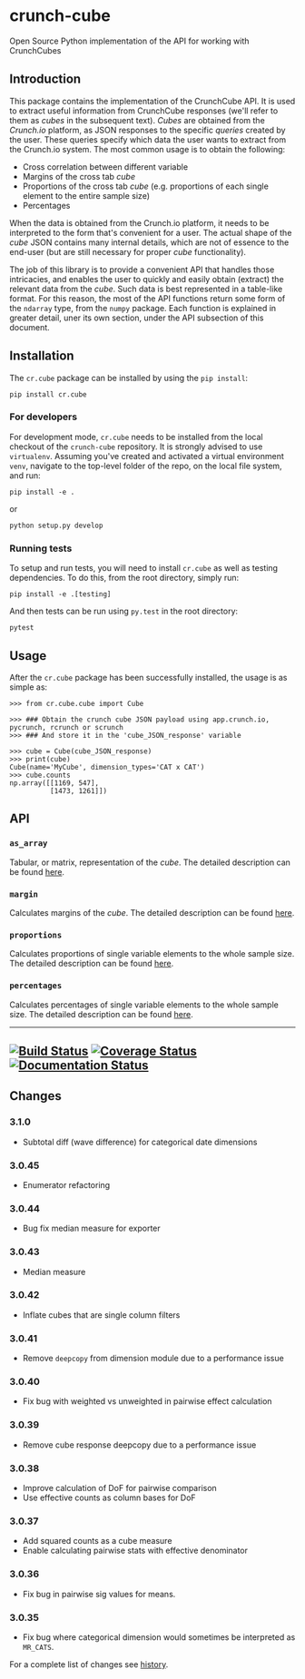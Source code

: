 # crunch-cube

Open Source Python implementation of the API for working with CrunchCubes

## Introduction

This package contains the implementation of the CrunchCube API. It is used to
extract useful information from CrunchCube responses (we'll refer to them as
_cubes_ in the subsequent text). _Cubes_ are obtained from the *Crunch.io*
platform, as JSON responses to the specific _queries_ created by the user.
These queries specify which data the user wants to extract from the Crunch.io
system. The most common usage is to obtain the following:

 - Cross correlation between different variable
 - Margins of the cross tab _cube_
 - Proportions of the cross tab _cube_ (e.g. proportions of each single element to the entire sample size)
 - Percentages

When the data is obtained from the Crunch.io platform, it needs to be
interpreted to the form that's convenient for a user. The actual shape of the
_cube_ JSON contains many internal details, which are not of essence to the
end-user (but are still necessary for proper _cube_ functionality).

The job of this library is to provide a convenient API that handles those
intricacies, and enables the user to quickly and easily obtain (extract) the
relevant data from the _cube_. Such data is best represented in a table-like
format. For this reason, the most of the API functions return some form of the
`ndarray` type, from the `numpy` package. Each function is explained in greater
detail, uner its own section, under the API subsection of this document.

## Installation

The `cr.cube` package can be installed by using the `pip install`:

    pip install cr.cube


### For developers

For development mode, `cr.cube` needs to be installed from the local checkout
of the `crunch-cube` repository. It is strongly advised to use `virtualenv`.
Assuming you've created and activated a virtual environment `venv`, navigate
to the top-level folder of the repo, on the local file system, and run:

    pip install -e .

or

    python setup.py develop

### Running tests

To setup and run tests, you will need to install `cr.cube` as well as testing
dependencies. To do this, from the root directory, simply run:

    pip install -e .[testing]

And then tests can be run using `py.test` in the root directory:

    pytest

## Usage

After the `cr.cube` package has been successfully installed, the usage is as
simple as:


    >>> from cr.cube.cube import Cube

    >>> ### Obtain the crunch cube JSON payload using app.crunch.io, pycrunch, rcrunch or scrunch
    >>> ### And store it in the 'cube_JSON_response' variable

    >>> cube = Cube(cube_JSON_response)
    >>> print(cube)
    Cube(name='MyCube', dimension_types='CAT x CAT')
    >>> cube.counts
    np.array([[1169, 547],
              [1473, 1261]])

## API

### `as_array`

Tabular, or matrix, representation of the _cube_. The detailed description can
be found
[here](http://crunch-cube.readthedocs.io/en/latest/cr.cube.html#cr-cube-crunch-cube-module).

### `margin`

Calculates margins of the _cube_. The detailed description can be found
[here](http://crunch-cube.readthedocs.io/en/latest/cr.cube.html#cr-cube-crunch-cube-module).

### `proportions`

Calculates proportions of single variable elements to the whole sample size.
The detailed description can be found
[here](http://crunch-cube.readthedocs.io/en/latest/cr.cube.html#cr-cube-crunch-cube-module).

### `percentages`

Calculates percentages of single variable elements to the whole sample size.
The detailed description can be found
[here](http://crunch-cube.readthedocs.io/en/latest/cr.cube.html#cr-cube-crunch-cube-module).

---
[![Build Status](https://travis-ci.org/Crunch-io/crunch-cube.png?branch=master)](https://travis-ci.org/Crunch-io/crunch-cube)
[![Coverage Status](https://codecov.io/gh/Crunch-io/crunch-cube/branch/master/graph/badge.svg?token=C6auKOj8tZ)](https://codecov.io/gh/Crunch-io/crunch-cube)
[![Documentation Status](https://readthedocs.org/projects/crunch-cube/badge/?version=latest)](http://crunch-cube.readthedocs.io/en/latest/?badge=latest)
---

## Changes

### 3.1.0
- Subtotal diff (wave difference) for categorical date dimensions

### 3.0.45
- Enumerator refactoring

### 3.0.44
- Bug fix median measure for exporter

### 3.0.43
- Median measure

### 3.0.42
- Inflate cubes that are single column filters

### 3.0.41
- Remove `deepcopy` from dimension module due to a performance issue

### 3.0.40
- Fix bug with weighted vs unweighted in pairwise effect calculation

### 3.0.39
- Remove cube response deepcopy due to a performance issue

### 3.0.38
- Improve calculation of DoF for pairwise comparison
- Use effective counts as column bases for DoF

### 3.0.37
- Add squared counts as a cube measure
- Enable calculating pairwise stats with effective denominator

### 3.0.36
- Fix bug in pairwise sig values for means.

### 3.0.35
- Fix bug where categorical dimension would sometimes be interpreted as `MR_CATS`.


For a complete list of changes see [history](https://github.com/Crunch-io/crunch-cube/blob/master/HISTORY.md).
